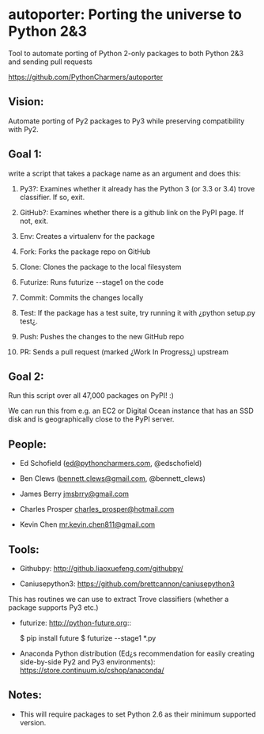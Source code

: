 autoporter: Porting the universe to Python 2&3
==============================================

Tool to automate porting of Python 2-only packages to both Python 2&amp;3 and sending pull requests

https://github.com/PythonCharmers/autoporter

Vision:
-------
Automate porting of Py2 packages to Py3 while preserving compatibility with Py2.

Goal 1:
-------
write a script that takes a package name as an argument and does this:

1. Py3?: Examines whether it already has the Python 3 (or 3.3 or 3.4) trove classifier. If so, exit.

2. GitHub?: Examines whether there is a github link on the PyPI page. If not, exit.

3. Env: Creates a virtualenv for the package

4. Fork: Forks the package repo on GitHub

5. Clone: Clones the package to the local filesystem

6. Futurize: Runs futurize --stage1 on the code

7. Commit: Commits the changes locally

8. Test: If the package has a test suite, try running it with ¿python setup.py test¿.

8. Push: Pushes the changes to the new GitHub repo

9. PR: Sends a pull request (marked ¿Work In Progress¿) upstream


Goal 2:
-------
Run this script over all 47,000 packages on PyPI! :)

We can run this from e.g. an EC2 or Digital Ocean instance that has an SSD disk and is geographically close to the PyPI server.


People:
-------

- Ed Schofield (ed@pythoncharmers.com, @edschofield)

- Ben Clews (bennett.clews@gmail.com, @bennett_clews)

- James Berry jmsbrry@gmail.com

- Charles Prosper charles_prosper@hotmail.com

- Kevin Chen mr.kevin.chen811@gmail.com


Tools:
------

- Githubpy: http://github.liaoxuefeng.com/githubpy/

- Caniusepython3: https://github.com/brettcannon/caniusepython3

This has routines we can use to extract Trove classifiers (whether a package supports Py3 etc.)

- futurize: http://python-future.org::

    $ pip install future
    $ futurize --stage1 *.py

- Anaconda Python distribution (Ed¿s recommendation for easily creating side-by-side Py2 and Py3 environments): https://store.continuum.io/cshop/anaconda/


Notes:
------

- This will require packages to set Python 2.6 as their minimum supported version.

